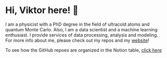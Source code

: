 # Hi, Viktor here! 👋

I am a physicist with a PhD degree in the field of ultracold atoms and quantum Monte Carlo.
Also, I am a data scientist and a machine learning enthusiast. 
I provide services of data processing, analysis and modeling.
For more info about me, please check out my repos and my [website](https://viktorcikojevic.github.io/)!

To see how the GitHub repoes are organized in the Notion table, [click here](https://viktorcikojevic.github.io/github_projects/)
